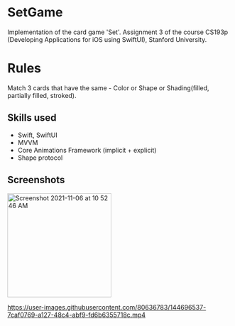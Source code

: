 # SetGame
Implementation of the card game 'Set'. Assignment 3 of the course CS193p (Developing Applications for iOS using SwiftUI), Stanford University. 

# Rules
Match 3 cards that have the same - Color or Shape or Shading(filled, partially filled, stroked).

## Skills used
* Swift, SwiftUI
* MVVM
* Core Animations Framework (implicit + explicit)
* Shape protocol

## Screenshots

<img width="234" alt="Screenshot 2021-11-06 at 10 52 46 AM" src="https://user-images.githubusercontent.com/80636783/144696362-a9ca8c59-9478-4e50-9b5c-eef4ecc0ac94.png">




https://user-images.githubusercontent.com/80636783/144696537-7caf0769-a127-48c4-abf9-fd6b6355718c.mp4

